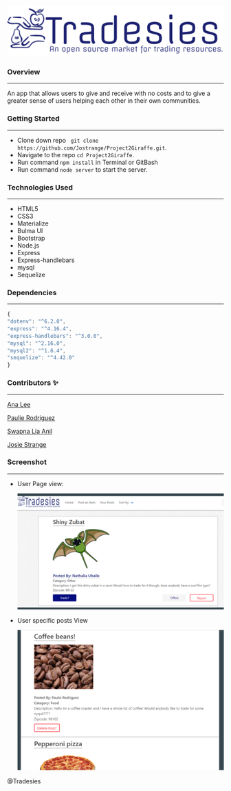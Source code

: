 ![image info](./public/styles/images/logo.png)


### Overview
---
An app that allows users to give and receive with no costs and to give a greater sense of users helping each other in their own communities.

### Getting Started
---
* Clone down repo ``` git clone https://github.com/Jostrange/Project2Giraffe.git```.
* Navigate to the repo ```cd Project2Giraffe```.
* Run command ```npm install``` in Terminal or GitBash
* Run command ```node server``` to start the server.

### Technologies Used
---
* HTML5
* CSS3
* Materialize
* Bulma UI
* Bootstrap
* Node.js
* Express
* Express-handlebars
* mysql
* Sequelize

### Dependencies
---
```js
{
"dotenv": "^6.2.0",
"express": "^4.16.4",
"express-handlebars": "^3.0.0",
"mysql": "^2.16.0",
"mysql2": "^1.6.4",
"sequelize": "^4.42.0"
}
```

### Contributors :sparkles:
---

[Ana Lee](https://github.com/anabellee25)

[Paulie Rodriguez](https://github.com/jorgebustamante) 

[Swapna Lia Anil](https://github.com/liaswapna)

[Josie Strange](https://github.com/Jostrange)

### Screenshot
---
* User Page view:

    ![image info](./public/styles/images/userpage.png)

* User specific posts View 

    ![image info](./public/styles/images/mypost.png)

@Tradesies
